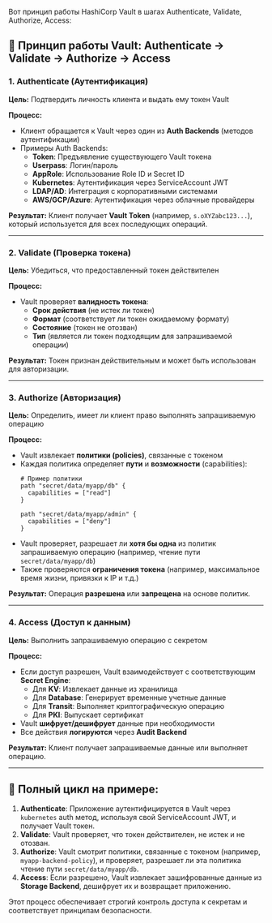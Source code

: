 Вот принцип работы HashiCorp Vault в шагах Authenticate, Validate, Authorize, Access:

## 🔐 **Принцип работы Vault: Authenticate → Validate → Authorize → Access**

### **1. Authenticate (Аутентификация)**
**Цель:** Подтвердить личность клиента и выдать ему токен Vault

**Процесс:**
- Клиент обращается к Vault через один из **Auth Backends** (методов аутентификации)
- Примеры Auth Backends:
  - **Token**: Предъявление существующего Vault токена
  - **Userpass**: Логин/пароль
  - **AppRole**: Использование Role ID и Secret ID
  - **Kubernetes**: Аутентификация через ServiceAccount JWT
  - **LDAP/AD**: Интеграция с корпоративными системами
  - **AWS/GCP/Azure**: Аутентификация через облачные провайдеры

**Результат:** Клиент получает **Vault Token** (например, `s.oXYZabc123...`), который используется для всех последующих операций.

---

### **2. Validate (Проверка токена)**
**Цель:** Убедиться, что предоставленный токен действителен

**Процесс:**
- Vault проверяет **валидность токена**:
  - **Срок действия** (не истек ли токен)
  - **Формат** (соответствует ли токен ожидаемому формату)
  - **Состояние** (токен не отозван)
  - **Тип** (является ли токен подходящим для запрашиваемой операции)

**Результат:** Токен признан действительным и может быть использован для авторизации.

---

### **3. Authorize (Авторизация)**
**Цель:** Определить, имеет ли клиент право выполнять запрашиваемую операцию

**Процесс:**
- Vault извлекает **политики (policies)**, связанные с токеном
- Каждая политика определяет **пути** и **возможности** (capabilities):
  ```hcl
  # Пример политики
  path "secret/data/myapp/db" {
    capabilities = ["read"]
  }
  
  path "secret/data/myapp/admin" {
    capabilities = ["deny"]
  }
  ```
- Vault проверяет, разрешает ли **хотя бы одна** из политик запрашиваемую операцию (например, чтение пути `secret/data/myapp/db`)
- Также проверяются **ограничения токена** (например, максимальное время жизни, привязки к IP и т.д.)

**Результат:** Операция **разрешена** или **запрещена** на основе политик.

---

### **4. Access (Доступ к данным)**
**Цель:** Выполнить запрашиваемую операцию с секретом

**Процесс:**
- Если доступ разрешен, Vault взаимодействует с соответствующим **Secret Engine**:
  - Для **KV**: Извлекает данные из хранилища
  - Для **Database**: Генерирует временные учетные данные
  - Для **Transit**: Выполняет криптографическую операцию
  - Для **PKI**: Выпускает сертификат
- Vault **шифрует/дешифрует** данные при необходимости
- Все действия **логируются** через **Audit Backend**

**Результат:** Клиент получает запрашиваемые данные или выполняет операцию.

---

## 🔄 **Полный цикл на примере:**

1.  **Authenticate**: Приложение аутентифицируется в Vault через `kubernetes` auth метод, используя свой ServiceAccount JWT, и получает Vault токен.
2.  **Validate**: Vault проверяет, что токен действителен, не истек и не отозван.
3.  **Authorize**: Vault смотрит политики, связанные с токеном (например, `myapp-backend-policy`), и проверяет, разрешает ли эта политика чтение пути `secret/data/myapp/db`.
4.  **Access**: Если разрешено, Vault извлекает зашифрованные данные из **Storage Backend**, дешифрует их и возвращает приложению.

Этот процесс обеспечивает строгий контроль доступа к секретам и соответствует принципам безопасности.

